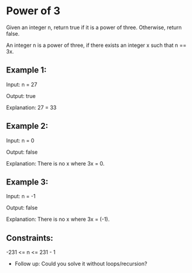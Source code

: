 # Power of 3
Given an integer n, return true if it is a power of three. Otherwise, return false.

An integer n is a power of three, if there exists an integer x such that n == 3x.

 

## Example 1:

Input: n = 27

Output: true

Explanation: 27 = 33

## Example 2:

Input: n = 0

Output: false

Explanation: There is no x where 3x = 0.

## Example 3:

Input: n = -1

Output: false

Explanation: There is no x where 3x = (-1).
 

## Constraints:

-231 <= n <= 231 - 1
 

 - Follow up: Could you solve it without loops/recursion?
